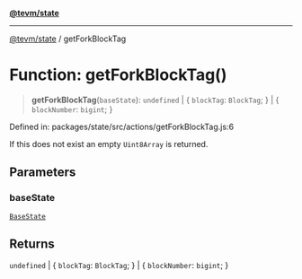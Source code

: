 [**@tevm/state**](../README.md)

***

[@tevm/state](../globals.md) / getForkBlockTag

# Function: getForkBlockTag()

> **getForkBlockTag**(`baseState`): `undefined` \| \{ `blockTag`: `BlockTag`; \} \| \{ `blockNumber`: `bigint`; \}

Defined in: packages/state/src/actions/getForkBlockTag.js:6

If this does not exist an empty `Uint8Array` is returned.

## Parameters

### baseState

[`BaseState`](../type-aliases/BaseState.md)

## Returns

`undefined` \| \{ `blockTag`: `BlockTag`; \} \| \{ `blockNumber`: `bigint`; \}
